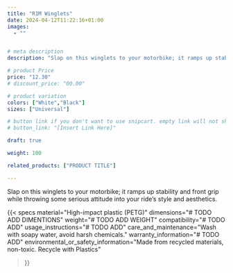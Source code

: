 ```yaml
---
title: "R1M Winglets"
date: 2024-04-12T11:22:16+01:00
images:
  - ""


# meta description
description: "Slap on this winglets to your motorbike; it ramps up stability and front grip while throwing some serious attitude into your ride’s style and aesthetics."

# product Price
price: "12.30"
# discount_price: "00.00"

# product variation
colors: ["White","Black"]
sizes: ["Universal"]

# button link if you don't want to use snipcart. empty link will not show button
# button_link: "[Insert Link Here]"

draft: true

weight: 100

related_products: ["PRODUCT TITLE"]

---
```



Slap on this winglets to your motorbike; it ramps up stability and front grip while throwing some serious attitude into your ride’s style and aesthetics.

{{< specs
    material="High-impact plastic (PETG)"
    dimensions="# TODO ADD DIMENTIONS"
    weight="# TODO ADD WEIGHT"
    compatibility="# TODO ADD"
    usage_instructions="# TODO ADD"
    care_and_maintenance="Wash with soapy water, avoid harsh chemicals."
    warranty_information="# TODO ADD"
    environmental_or_safety_information="Made from recycled materials, non-toxic. Recycle with Plastics"
>}}
